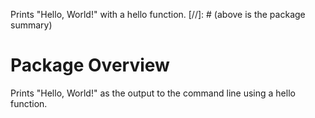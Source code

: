 Prints "Hello, World!" with a hello function.
[//]: # (above is the package summary)

# Package Overview
Prints "Hello, World!" as the output to the command line using a hello function.
